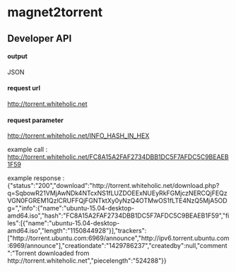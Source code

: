 # magnet2torrent


## Developer API 







#### output

JSON









#### request url

http://torrent.whiteholic.net









#### request parameter

http://torrent.whiteholic.net/INFO_HASH_IN_HEX


example call : http://torrent.whiteholic.net/FC8A15A2FAF2734DBB1DC5F7AFDC5C9BEAEB1F59

example response : {"status":"200","download":"http:\/\/torrent.whiteholic.net\/download.php?q=SqbowR21VMjAwNDk4NTcxNS1fLUZDOEExNUEyRkFGMjczNERCQjFEQzVGN0FGREM1QzlCRUFFQjFGNTktXy0yNzQ4OTMwOS1fLTE4NzQ5MjA5ODg=","info":{"name":"ubuntu-15.04-desktop-amd64.iso","hash":"FC8A15A2FAF2734DBB1DC5F7AFDC5C9BEAEB1F59","files":[{"name":"ubuntu-15.04-desktop-amd64.iso","length":"1150844928"}],"trackers":["http:\/\/torrent.ubuntu.com:6969\/announce","http:\/\/ipv6.torrent.ubuntu.com:6969\/announce"],"creationdate":"1429786237","createdby":null,"comment":"Torrent downloaded from http:\/\/torrent.whiteholic.net","piecelength":"524288"}}

